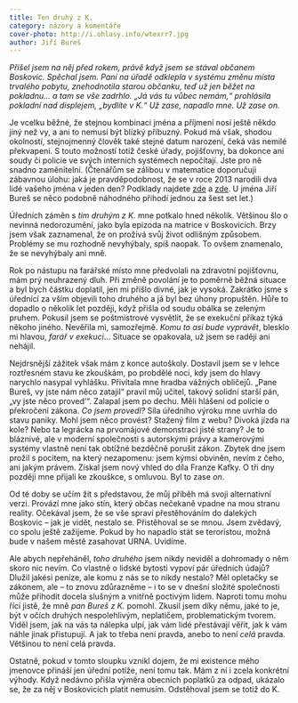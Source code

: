 ```yaml
---
title: Ten druhý z K.
category: názory a komentáře
cover-photo: http://i.ohlasy.info/wtexrr7.jpg
author: Jiří Bureš
---
```


*Přišel jsem na něj před rokem, právě když jsem se stával občanem Boskovic. Spěchal jsem. Paní na úřadě odklepla v systému změnu místa trvalého pobytu, znehodnotila starou občanku, teď už jen běžet na pokladnu… a tam se vše zadrhlo. „Já vás tu vůbec nemám,“ prohlásila pokladní nad displejem, „bydlíte v K.“ Už zase, napadlo mne. Už zase on.*

Je vcelku běžné, že stejnou kombinaci jména a příjmení nosí ještě někdo jiný než vy, a ani to nemusí být blízký příbuzný. Pokud má však, shodou okolností, stejnojmenný člověk také stejné datum narození, čeká vás nemilé překvapení. S touto možností totiž české úřady, pojišťovny, ba dokonce ani soudy či policie ve svých interních systémech nepočítají. Jste pro ně snadno zaměnitelní. (Čtenářům se zálibou v matematice doporučuji zábavnou úlohu: jaká je pravděpodobnost, že se v roce 2013 narodili dva lidé vašeho jména v jeden den? Podklady najdete [zde](http://www.kdejsme.cz/) a [zde](http://www.nasejmena.cz/nj/cetnost.php?id=49665&typ=jmeno). U jména Jiří Bureš se něco podobně náhodného přihodí jednou za šest set let.)

Úředních záměn s *tím druhým z K.* mne potkalo hned několik. Většinou šlo o nevinná nedorozumění, jako byla epizoda na matrice v Boskovicích. Brzy jsem však zaznamenal, že on prožívá svůj život odlišným způsobem. Problémy se mu rozhodně nevyhýbaly, spíš naopak. To ovšem znamenalo, že se nevyhýbaly ani mně.

Rok po nástupu na farářské místo mne předvolali na zdravotní pojišťovnu, mám prý neuhrazený dluh. Při změně povolání je to poměrně běžná situace a  byl bych částku doplatil, jen mi přišlo divné, jak je vysoká. Zakrátko jsme s úřednící za vším objevili toho druhého a já byl bez úhony propuštěn. Hůře to dopadlo o několik let později, když přišla od soudu obálka se zeleným pruhem. Pokusil jsem se poštmistrové vysvětlit, že se exekuční příkaz týká někoho jiného. Nevěřila mi, samozřejmě. *Komu to asi bude vyprávět*, blesklo mi hlavou, *farář v exekuci*… Situace se opakovala, už jsem se raději ani nehájil.

Nejdrsnější zážitek však mám z konce autoškoly. Dostavil jsem se v lehce roztřesném stavu ke zkouškám, po probdělé noci, kdy jsem do hlavy narychlo nasypal vyhlášku. Přivítala mne hradba vážných obličejů. „Pane Bureš, vy jste nám něco zatajil“ pravil můj učitel, takový solidní starší pán, „vy jste něco proved’“.  Zalapal jsem po dechu. Měli hlášení od policie o překročení zákona. *Co jsem provedl?* Síla úředního  výroku mne uvrhla do stavu paniky. Mohl jsem něco provést? Stažený film z webu? Divoká jízda na kole? Nebo ta legrácka na prvomájové demonstraci jisté strany? Je to bláznivé, ale v moderní společnosti s autorskými právy a kamerovými systémy vlastně není tak obtížné bezděčně porušit zákon. Zbytek dne jsem prožil s pocitem, na který nezapomenu: jsem kýmsi obviněn, nevím z čeho, ani jakým právem. Získal jsem nový vhled do díla Franze Kafky. O tři dny později mne přijali ke zkouškce, s omluvou. Byl to zase *on*.

Od té doby se učím žít s představou, že můj příběh má svoji alternativní verzi. Provází mne jako stín, který občas nečekaně vpadne na mou stranu reality. Očekával jsem, že se vše spraví přestěhováním do dalekých Boskovic – jak je vidět, nestalo se. Přistěhoval se se mnou. Jsem zvědavý, co spolu ještě zažijeme. Pokud by ho napadlo stát se teroristou, možná bude v našem městě zasahovat URNA. Uvidíme.

Ale abych nepřeháněl, *toho druhého* jsem nikdy neviděl a dohromady o něm skoro nic nevím. Co vlastně o lidské bytosti vypoví pár úředních údajů? Dlužil jakési peníze, ale komu z nás se to nikdy nestalo? Měl opletačky se zákonem, ale – to znovu zdůrazněme – i to se v dnešní složité společnosti může přihodit docela slušným a vnitřně poctivým lidem. Naproti tomu mohu říci jistě, že mně *pan Bureš z K.* pomohl. Zkusil jsem díky němu, jaké to je, být v očích druhých nespolehlivým, neplatičem, problematickým tvorem. Viděl jsem, jak na vás ta nálepka ulpí, jak vám lidé přestávají věřit, jak k vám náhle jinak přistupují. A jak to třeba není pravda, anebo to není *celá* pravda.  Většinou to není celá pravda.

Ostatně, pokud v tomto sloupku vznikl dojem, že mi existence mého jmenovce přináší jen úřední potíže, není tomu tak. Mám z ní i zcela konkrétní výhody. Když nedávno přišla výměra obecních poplatků za odpad, ukázalo se, že za něj v Boskovicích platit nemusím. Odstěhoval jsem se totiž do K.
